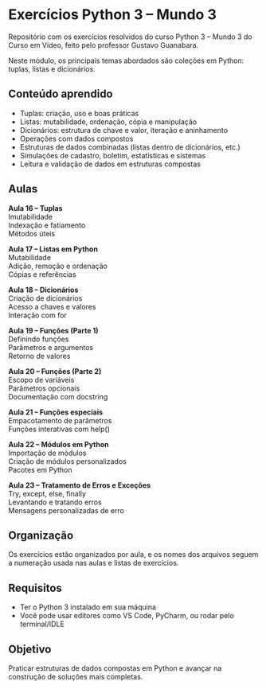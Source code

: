 # Exercícios Python 3 – Mundo 3

Repositório com os exercícios resolvidos do curso Python 3 – Mundo 3 do Curso em Vídeo, feito pelo professor Gustavo Guanabara.

Neste módulo, os principais temas abordados são coleções em Python: tuplas, listas e dicionários.

## Conteúdo aprendido

- Tuplas: criação, uso e boas práticas  
- Listas: mutabilidade, ordenação, cópia e manipulação  
- Dicionários: estrutura de chave e valor, iteração e aninhamento  
- Operações com dados compostos  
- Estruturas de dados combinadas (listas dentro de dicionários, etc.)  
- Simulações de cadastro, boletim, estatísticas e sistemas  
- Leitura e validação de dados em estruturas compostas

## Aulas

**Aula 16 – Tuplas**  
Imutabilidade  
Indexação e fatiamento  
Métodos úteis

**Aula 17 – Listas em Python**  
Mutabilidade  
Adição, remoção e ordenação  
Cópias e referências

**Aula 18 – Dicionários**  
Criação de dicionários  
Acesso a chaves e valores  
Interação com for

**Aula 19 – Funções (Parte 1)**  
Definindo funções  
Parâmetros e argumentos  
Retorno de valores

**Aula 20 – Funções (Parte 2)**  
Escopo de variáveis  
Parâmetros opcionais  
Documentação com docstring

**Aula 21 – Funções especiais**  
Empacotamento de parâmetros  
Funções interativas com help()

**Aula 22 – Módulos em Python**  
Importação de módulos  
Criação de módulos personalizados  
Pacotes em Python

**Aula 23 – Tratamento de Erros e Exceções**  
Try, except, else, finally  
Levantando e tratando erros  
Mensagens personalizadas de erro

## Organização

Os exercícios estão organizados por aula, e os nomes dos arquivos seguem a numeração usada nas aulas e listas de exercícios.

## Requisitos

- Ter o Python 3 instalado em sua máquina  
- Você pode usar editores como VS Code, PyCharm, ou rodar pelo terminal/IDLE

## Objetivo

Praticar estruturas de dados compostas em Python e avançar na construção de soluções mais completas.

